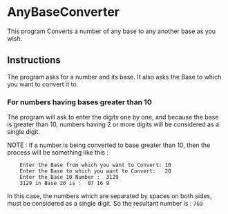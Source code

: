 # AnyBaseConverter

This program Converts a number of any base to any another base as you wish.

## Instructions

The program asks for a number and its base.
It also asks the Base to which you want to convert it to.


### For numbers having bases greater than 10

The program will ask to enter the digits one by one, and because the base is greater than 10, numbers having 2 
or more digits will be considered as a single digit.

NOTE : If a number is being converted to base greater than 10, then the process will be something like this :
        
        Enter the Base from which you want to Convert: 10      
        Enter the Base to which you want to Convert:   20  
        Enter the Base 10 Number :  3129
        3129 in Base 20 is :  07 16 9
    
In this case, the numbers which are separated by spaces on both sides, must be considered as a single digit.
So the resultant number is  : ```7G9```

